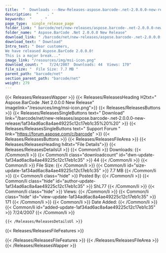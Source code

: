 ```yaml
---
title:  "  Downloads ---New-Releases-aspose.barcode-.net-2.0.0.0-new-release . " 
description:  "    . " 
keywords:  "    . " 
page_type:  single_release_page
folder_link: " barcode/net/new-releases/aspose.barcode-.net-2.0.0.0-new-release/"
folder_name: " Aspose.BarCode .Net 2.0.0.0 New Release"
download_link: " /barcode/net/new-releases/aspose.barcode-.net-2.0.0.0-new-release/1af34ad6ac8a4ae49225c12c17eb1c35"
download_text: " Download"
Intro_text: " Dear customers,
We have released Aspose.BarCode 2.0.0.0!
This is a major break..."
image_link: "/resources/img/msi-icon.png"
download_count: "   7/24/2007  Downloads: 44  Views: 170"
file_size: "  File Size: 7.7 MB "
parent_path: "barcode/net"
section_parent_path: "barcode/net"
weight: 279 
---
```


{{< Releases/ReleasesWapper >}}
  {{< Releases/ReleasesHeading H2txt=" Aspose.BarCode .Net 2.0.0.0 New Release" imagelink="/resources/img/msi-icon.png">}}
  {{< Releases/ReleasesButtons >}}
    {{< Releases/ReleasesSingleButtons text=" Download" link="/barcode/net/new-releases/aspose.barcode-.net-2.0.0.0-new-release/1af34ad6ac8a4ae49225c12c17eb1c35%20%20" >}}
    {{< Releases/ReleasesSingleButtons text=" Support Forum " link="https://forum.aspose.com/c/barcode" >}}
  {{< Releases/ReleasesButtons >}}
  {{< Releases/ReleasesFileArea >}}
    {{< Releases/ReleasesHeading h4txt="File Details">}}
    {{< Releases/ReleasesDetailsUl >}}
            {{< Common/li  >}} Downloads: {{< /Common/li >}} 
      {{< Common/li class="downloadcount" id="dwn-update-1af34ad6ac8a4ae49225c12c17eb1c35" >}} 44 {{< /Common/li >}} 
      {{< Common/li  >}} File Size: {{< /Common/li >}} 
      {{< Common/li id="size-update-1af34ad6ac8a4ae49225c12c17eb1c35" >}} 7.7 MB {{< /Common/li >}} 
      {{< Common/li  class="hide" >}} Posted By: {{< /Common/li >}} 
      {{< Common/li class="hide" id="author-update-1af34ad6ac8a4ae49225c12c17eb1c35" >}} ShL77 {{< /Common/li >}} 
      {{< Common/li class="hide"  >}} Views: {{< /Common/li >}} 
      {{< Common/li class="hide" id="view-update-1af34ad6ac8a4ae49225c12c17eb1c35" >}} 171 {{< /Common/li >}} 
      {{< Common/li  >}} Date Added: {{< /Common/li >}} 
      {{< Common/li id="added-update-1af34ad6ac8a4ae49225c12c17eb1c35" >}} 7/24/2007 {{< /Common/li >}} 

    {{< /Releases/ReleasesDetailsUl >}}

  {{< Releases/ReleasesFileFeatures >}}
      
  {{< /Releases/ReleasesFileFeatures >}}
 {{< /Releases/ReleasesFileArea >}}
{{< /Releases/ReleasesWapper >}}


